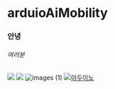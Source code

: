 # arduioAiMobility

### 안녕

###### 여러분
 ![](https://github.com/lim-jonguk/arduioAiMobility/blob/main/images%20(1).jpg)
![](https://cdn.crowdpic.net/list-thumb/thumb_l_4291713E6EC8D22461618B2107D30880.jpg)
![images (1)](https://user-images.githubusercontent.com/81340019/211242097-9c50b1f3-e6e3-4820-b932-4ca86de8a57e.jpg)
[![아두이노]( https://img.youtube.com/vi/rxIh9_-7qLA/0.jpg)](https://www.youtube.com/watch?v=rxIh9_-7qLA)
 
